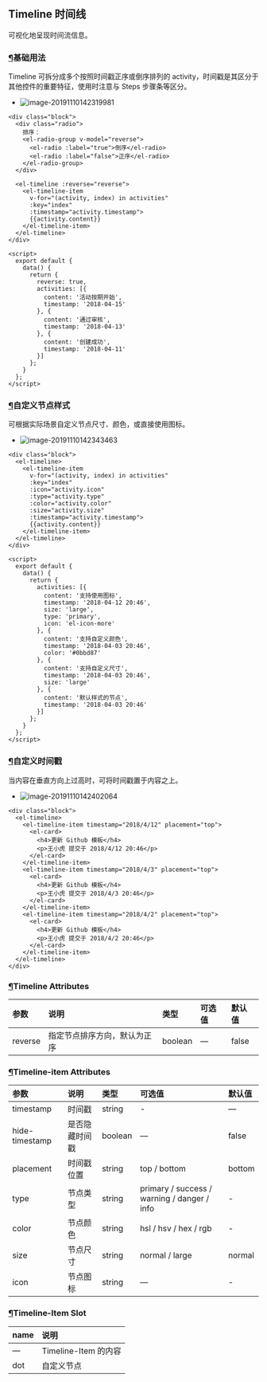 ## Timeline 时间线

可视化地呈现时间流信息。

### [¶](https://element.eleme.cn/#/zh-CN/component/timeline#ji-chu-yong-fa)基础用法

Timeline 可拆分成多个按照时间戳正序或倒序排列的 activity，时间戳是其区分于其他控件的重要特征，使⽤时注意与 Steps 步骤条等区分。

- ![image-20191110142319981](\配图\195.png)

```
<div class="block">
  <div class="radio">
    排序：
    <el-radio-group v-model="reverse">
      <el-radio :label="true">倒序</el-radio>
      <el-radio :label="false">正序</el-radio>
    </el-radio-group>
  </div>

  <el-timeline :reverse="reverse">
    <el-timeline-item
      v-for="(activity, index) in activities"
      :key="index"
      :timestamp="activity.timestamp">
      {{activity.content}}
    </el-timeline-item>
  </el-timeline>
</div>

<script>
  export default {
    data() {
      return {
        reverse: true,
        activities: [{
          content: '活动按期开始',
          timestamp: '2018-04-15'
        }, {
          content: '通过审核',
          timestamp: '2018-04-13'
        }, {
          content: '创建成功',
          timestamp: '2018-04-11'
        }]
      };
    }
  };
</script>
```

### [¶](https://element.eleme.cn/#/zh-CN/component/timeline#ding-yi-jie-dian-yang-shi)⾃定义节点样式

可根据实际场景⾃定义节点尺⼨、颜⾊，或直接使⽤图标。

- ![image-20191110142343463](C:\Users\EDZ\Desktop\vue\element-ui\文档说明\配图\196.png)

```
<div class="block">
  <el-timeline>
    <el-timeline-item
      v-for="(activity, index) in activities"
      :key="index"
      :icon="activity.icon"
      :type="activity.type"
      :color="activity.color"
      :size="activity.size"
      :timestamp="activity.timestamp">
      {{activity.content}}
    </el-timeline-item>
  </el-timeline>
</div>

<script>
  export default {
    data() {
      return {
        activities: [{
          content: '支持使用图标',
          timestamp: '2018-04-12 20:46',
          size: 'large',
          type: 'primary',
          icon: 'el-icon-more'
        }, {
          content: '支持自定义颜色',
          timestamp: '2018-04-03 20:46',
          color: '#0bbd87'
        }, {
          content: '支持自定义尺寸',
          timestamp: '2018-04-03 20:46',
          size: 'large'
        }, {
          content: '默认样式的节点',
          timestamp: '2018-04-03 20:46'
        }]
      };
    }
  };
</script>
```

### [¶](https://element.eleme.cn/#/zh-CN/component/timeline#ding-yi-shi-jian-chuo)⾃定义时间戳

当内容在垂直⽅向上过⾼时，可将时间戳置于内容之上。

- ![image-20191110142402064](\配图\197.png)

```
<div class="block">
  <el-timeline>
    <el-timeline-item timestamp="2018/4/12" placement="top">
      <el-card>
        <h4>更新 Github 模板</h4>
        <p>王小虎 提交于 2018/4/12 20:46</p>
      </el-card>
    </el-timeline-item>
    <el-timeline-item timestamp="2018/4/3" placement="top">
      <el-card>
        <h4>更新 Github 模板</h4>
        <p>王小虎 提交于 2018/4/3 20:46</p>
      </el-card>
    </el-timeline-item>
    <el-timeline-item timestamp="2018/4/2" placement="top">
      <el-card>
        <h4>更新 Github 模板</h4>
        <p>王小虎 提交于 2018/4/2 20:46</p>
      </el-card>
    </el-timeline-item>
  </el-timeline>
</div>
```

### [¶](https://element.eleme.cn/#/zh-CN/component/timeline#timeline-attributes)Timeline Attributes

| 参数    | 说明                         | 类型    | 可选值 | 默认值 |
| :------ | :--------------------------- | :------ | :----- | :----- |
| reverse | 指定节点排序方向，默认为正序 | boolean | —      | false  |

### [¶](https://element.eleme.cn/#/zh-CN/component/timeline#timeline-item-attributes)Timeline-item Attributes

| 参数           | 说明           | 类型    | 可选值                                      | 默认值 |
| :------------- | :------------- | :------ | :------------------------------------------ | :----- |
| timestamp      | 时间戳         | string  | -                                           | —      |
| hide-timestamp | 是否隐藏时间戳 | boolean | —                                           | false  |
| placement      | 时间戳位置     | string  | top / bottom                                | bottom |
| type           | 节点类型       | string  | primary / success / warning / danger / info | -      |
| color          | 节点颜色       | string  | hsl / hsv / hex / rgb                       | -      |
| size           | 节点尺寸       | string  | normal / large                              | normal |
| icon           | 节点图标       | string  | —                                           | -      |

### [¶](https://element.eleme.cn/#/zh-CN/component/timeline#timeline-item-slot)Timeline-Item Slot

| name | 说明                 |
| :--- | :------------------- |
| —    | Timeline-Item 的内容 |
| dot  | 自定义节点           |